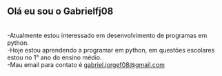<h2>Olá eu sou o Gabrielfj08</h2>
<br>-Atualmente estou interessado em desenvolvimento de programas em python.
<br>-Hoje estou aprendendo a programar em python, em questões escolares estou no 1° ano do ensino médio.
<br>-Mau email para contato é <a href="gabriel.jorgef08@gmail.com">gabriel.jorgef08@gmail.com </a>
